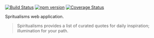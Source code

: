 [![Build Status](https://travis-ci.org/tmpfs/spiritualisms.svg)](https://travis-ci.org/tmpfs/spiritualisms)
[![npm version](http://img.shields.io/npm/v/spiritualisms.svg)](https://npmjs.org/package/spiritualisms)
[![Coverage Status](https://coveralls.io/repos/tmpfs/spiritualisms/badge.svg?branch=master&service=github&v=1)](https://coveralls.io/github/tmpfs/spiritualisms?branch=master)

Spritualisms web application.

> Spiritualisms provides a list of curated quotes for daily inspiration; illumination for your path.
